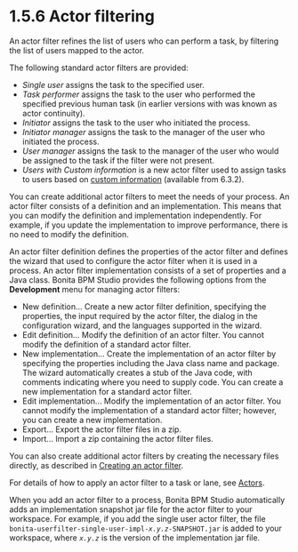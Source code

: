 # 1.5.6 Actor filtering

An actor filter refines the list of users who can perform a task, by filtering the list of users mapped to the actor.


The following standard actor filters are provided:

* _Single user_ assigns the task to the specified user. 
* _Task performer_ assigns the task to the user who performed the specified previous human task (in earlier versions with was known as actor continuity).
* _Initiator_ assigns the task to the user who initiated the process.
* _Initiator manager_ assigns the task to the manager of the user who initiated the process.
* _User manager_ assigns the task to the manager of the user who would be assigned to the task if the filter were not present.
* _Users with Custom information_ is a new actor filter used to assign tasks to users based on [custom information](/custom-user-information-bonita-bpm-studio-0) (available from 6.3.2).


You can create additional actor filters to meet the needs of your process. An actor filter consists of a definition and an implementation. This means that you can modify the definition 
and implementation independently. For example, if you update the implementation to improve performance, there is no need to modify the definition.



An actor filter definition defines the properties of the actor filter and defines the wizard that used to configure the actor filter when it is used in a process. 
An actor filter implementation consists of a set of properties and a Java class. 
Bonita BPM Studio provides the following options from the **Development** menu for managing actor filters:


* New definition... Create a new actor filter definition, specifying the properties, the input required by the actor filter, 
the dialog in the configuration wizard, and the languages supported in the wizard.
* Edit definition... Modify the definition of an actor filter. You cannot modify the definition of a standard actor filter.
* New implementation... Create the implementation of an actor filter by specifying the properties including the Java class name and package. The wizard automatically creates a stub of the Java code,
with comments indicating where you need to supply code. You can create a new implementation for a
standard actor filter.
* Edit implementation... Modify the implementation of an actor filter. You cannot modify the implementation of a standard actor filter; however, you can create a new implementation.
* Export... Export the actor filter files in a zip.
* Import... Import a zip containing the actor filter files.

You can also create additional actor filters by creating the necessary files directly, as described in [Creating an actor filter](/creating-actor-filter-0).


For details of how to apply an actor filter to a task or lane, see [Actors](/actors-1).


When you add an actor filter to a process, Bonita BPM Studio automatically adds an implementation snapshot jar file for the actor filter to your workspace. 
For example, if you add the single user actor filter, the file `bonita-userfilter-single-user-impl-`_`x.y.z`_`-SNAPSHOT.jar` is added to your workspace, 
where _`x.y.z`_ is the version of the implementation jar file.